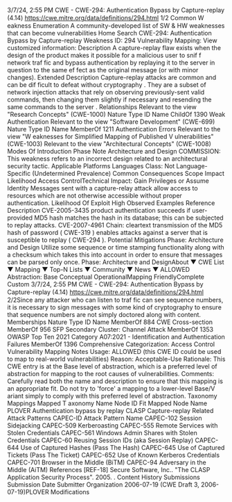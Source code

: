 3/7/24, 2:55 PM CWE - CWE-294: Authentication Bypass by Capture-replay (4.14)
https://cwe.mitre.org/data/deﬁnitions/294.html 1/2
Common W eakness Enumeration
A community-developed list of SW & HW weaknesses that can become
vulnerabilities
Home Search
CWE-294: Authentication Bypass by Capture-replay
Weakness ID: 294
Vulnerability Mapping: 
View customized information:
 Description
A capture-replay flaw exists when the design of the product makes it possible for a malicious user to snif f network traf fic and bypass
authentication by replaying it to the server in question to the same ef fect as the original message (or with minor changes).
 Extended Description
Capture-replay attacks are common and can be dif ficult to defeat without cryptography . They are a subset of network injection attacks
that rely on observing previously-sent valid commands, then changing them slightly if necessary and resending the same commands
to the server .
 Relationships
 Relevant to the view "Research Concepts" (CWE-1000)
Nature Type ID Name
ChildOf 1390 Weak Authentication
 Relevant to the view "Software Development" (CWE-699)
Nature Type ID Name
MemberOf 1211 Authentication Errors
 Relevant to the view "W eaknesses for Simplified Mapping of Published V ulnerabilities" (CWE-1003)
 Relevant to the view "Architectural Concepts" (CWE-1008)
 Modes Of Introduction
Phase Note
Architecture and Design COMMISSION: This weakness refers to an incorrect design related to an architectural security tactic.
 Applicable Platforms
Languages
Class: Not Language-Specific (Undetermined Prevalence)
 Common Consequences
Scope Impact Likelihood
Access ControlTechnical Impact: Gain Privileges or Assume Identity
Messages sent with a capture-relay attack allow access to resources which are not otherwise
accessible without proper authentication.
 Likelihood Of Exploit
High
 Observed Examples
Reference Description
CVE-2005-3435 product authentication succeeds if user-provided MD5 hash matches the hash in its database; this can
be subjected to replay attacks.
CVE-2007-4961 Chain: cleartext transmission of the MD5 hash of password ( CWE-319 ) enables attacks against a
server that is susceptible to replay ( CWE-294 ).
 Potential Mitigations
Phase: Architecture and Design
Utilize some sequence or time stamping functionality along with a checksum which takes this into account in order to ensure that
messages can be parsed only once.
Phase: Architecture and DesignAbout ▼ CWE List ▼ Mapping ▼ Top-N Lists ▼ Community ▼ News ▼
ALLOWED
Abstraction: Base
Conceptual OperationalMapping
FriendlyComplete Custom
3/7/24, 2:55 PM CWE - CWE-294: Authentication Bypass by Capture-replay (4.14)
https://cwe.mitre.org/data/deﬁnitions/294.html 2/2Since any attacker who can listen to traf fic can see sequence numbers, it is necessary to sign messages with some kind of
cryptography to ensure that sequence numbers are not simply doctored along with content.
 Memberships
Nature Type ID Name
MemberOf 884 CWE Cross-section
MemberOf 956 SFP Secondary Cluster: Channel Attack
MemberOf 1353 OWASP Top Ten 2021 Category A07:2021 - Identification and Authentication Failures
MemberOf 1396 Comprehensive Categorization: Access Control
 Vulnerability Mapping Notes
Usage: ALLOWED (this CWE ID could be used to map to real-world vulnerabilities)
Reason: Acceptable-Use
Rationale:
This CWE entry is at the Base level of abstraction, which is a preferred level of abstraction for mapping to the root causes of
vulnerabilities.
Comments:
Carefully read both the name and description to ensure that this mapping is an appropriate fit. Do not try to 'force' a mapping to a
lower-level Base/V ariant simply to comply with this preferred level of abstraction.
 Taxonomy Mappings
Mapped T axonomy Name Node ID Fit Mapped Node Name
PLOVER Authentication bypass by replay
CLASP Capture-replay
 Related Attack Patterns
CAPEC-ID Attack Pattern Name
CAPEC-102 Session Sidejacking
CAPEC-509 Kerberoasting
CAPEC-555 Remote Services with Stolen Credentials
CAPEC-561 Windows Admin Shares with Stolen Credentials
CAPEC-60 Reusing Session IDs (aka Session Replay)
CAPEC-644 Use of Captured Hashes (Pass The Hash)
CAPEC-645 Use of Captured Tickets (Pass The Ticket)
CAPEC-652 Use of Known Kerberos Credentials
CAPEC-701 Browser in the Middle (BiTM)
CAPEC-94 Adversary in the Middle (AiTM)
 References
[REF-18] Secure Software, Inc.. "The CLASP Application Security Process". 2005.
.
 Content History
 Submissions
Submission Date Submitter Organization
2006-07-19
(CWE Draft 3, 2006-07-19)PLOVER
 Modifications
